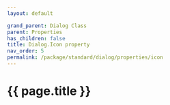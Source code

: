 ```yaml
---
layout: default

grand_parent: Dialog Class
parent: Properties
has_children: false
title: Dialog.Icon property
nav_order: 5
permalink: /package/standard/dialog/properties/icon
---
```

# {{ page.title }}


